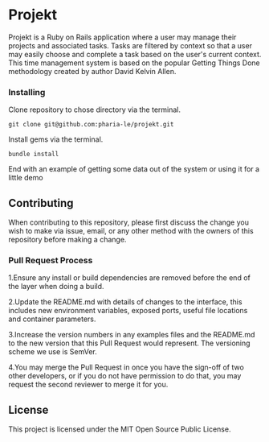 # Projekt

Projekt is a Ruby on Rails application where a user may manage their projects and associated tasks. Tasks are filtered by context so that a user may easily choose and complete a task based on the user's current context. This time management system is based on the popular Getting Things Done methodology created by author David Kelvin Allen.

### Installing

Clone repository to chose directory via the terminal.

```
git clone git@github.com:pharia-le/projekt.git
```

Install gems via the terminal.

```
bundle install
```

End with an example of getting some data out of the system or using it for a little demo

## Contributing

When contributing to this repository, please first discuss the change you wish to make via issue, email, or any other method with the owners of this repository before making a change.

### Pull Request Process

1.Ensure any install or build dependencies are removed before the end of the layer when doing a build.

2.Update the README.md with details of changes to the interface, this includes new environment variables, exposed ports, useful file locations and container parameters.

3.Increase the version numbers in any examples files and the README.md to the new version that this Pull Request would represent. The versioning scheme we use is SemVer.

4.You may merge the Pull Request in once you have the sign-off of two other developers, or if you do not have permission to do that, you may request the second reviewer to merge it for you.

## License

This project is licensed under the MIT Open Source Public License.
